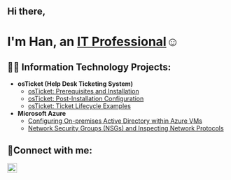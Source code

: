 ## Hi there, <h1>I'm Han, an <a href="https://www.linkedin.com/in/handiep3/">IT Professional</a>☺</h1>

<h2>👨‍💻 Information Technology Projects:</h2>

- <b>osTicket (Help Desk Ticketing System)</b>
  - [osTicket: Prerequisites and Installation](https://github.com/handiep1/osticket-prereqs)
  - [osTicket: Post-Installation Configuration](https://github.com/handiep1/post-install-config)
  - [osTicket: Ticket Lifecycle Examples](https://github.com/handiep1/ticket-lifecycle)
- <b>Microsoft Azure</b>
  - [Configuring On-premises Active Directory within Azure VMs](https://github.com/handiep1/configure-ad)
  - [Network Security Groups (NSGs) and Inspecting Network Protocols](https://github.com/handiep1/azure-network-protols)

<h2>🤳Connect with me:</h2>

[<img align="left" alt="[Your Name] | LinkedIn" width="22px" src="https://cdn.jsdelivr.net/npm/simple-icons@v3/icons/linkedin.svg" />][linkedin]

[linkedin]: https://www.linkedin.com/in/handiep3/
